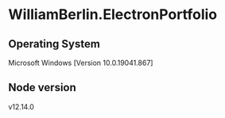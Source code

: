 # WilliamBerlin.ElectronPortfolio

## Operating System
Microsoft Windows [Version 10.0.19041.867]

## Node version
v12.14.0

